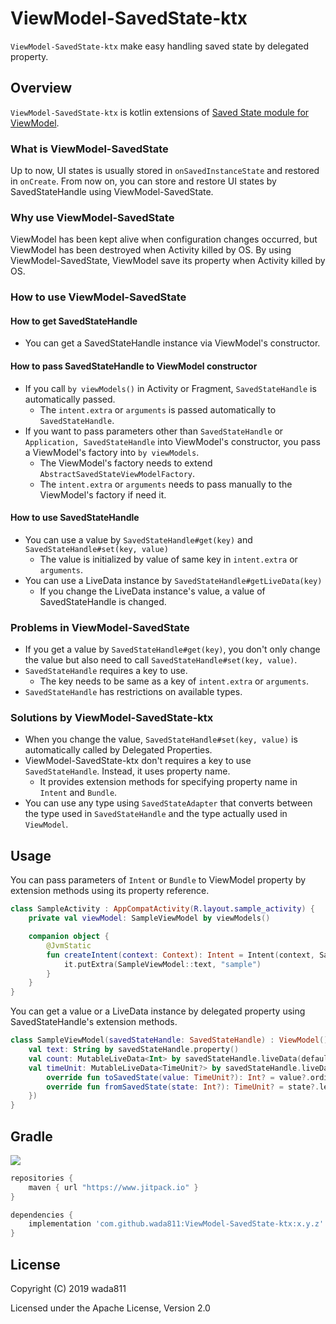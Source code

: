 ViewModel-SavedState-ktx
=====

`ViewModel-SavedState-ktx` make easy handling saved state by delegated property.

## Overview

`ViewModel-SavedState-ktx` is kotlin extensions of [Saved State module for ViewModel](https://developer.android.com/topic/libraries/architecture/viewmodel-savedstate).

### What is ViewModel-SavedState
Up to now, UI states is usually stored in `onSavedInstanceState` and restored in `onCreate`.
From now on, you can store and restore UI states by SavedStateHandle using ViewModel-SavedState.

### Why use ViewModel-SavedState
ViewModel has been kept alive when configuration changes occurred, but ViewModel has been destroyed when Activity killed by OS.
By using ViewModel-SavedState, ViewModel save its property when Activity killed by OS.

### How to use ViewModel-SavedState

#### How to get SavedStateHandle
- You can get a SavedStateHandle instance via ViewModel's constructor.

#### How to pass SavedStateHandle to ViewModel constructor
- If you call `by viewModels()` in Activity or Fragment, `SavedStateHandle` is automatically passed.
    - The `intent.extra` or `arguments` is passed automatically to `SavedStateHandle`.
- If you want to pass parameters other than `SavedStateHandle` or `Application, SavedStateHandle` into ViewModel's constructor, you pass a ViewModel's factory into `by viewModels`.
    - The ViewModel's factory needs to extend `AbstractSavedStateViewModelFactory`.
    - The `intent.extra` or `arguments` needs to pass manually to the ViewModel's factory if need it.

#### How to use SavedStateHandle
- You can use a value by `SavedStateHandle#get(key)` and `SavedStateHandle#set(key, value)`
    - The value is initialized by value of same key in `intent.extra` or `arguments`.
- You can use a LiveData instance by `SavedStateHandle#getLiveData(key)`
    - If you change the LiveData instance's value, a value of SavedStateHandle is changed.

### Problems in ViewModel-SavedState
- If you get a value by `SavedStateHandle#get(key)`, you don't only change the value but also need to call `SavedStateHandle#set(key, value)`.
- `SavedStateHandle` requires a key to use.
    - The key needs to be same as a key of `intent.extra` or `arguments`.
- `SavedStateHandle` has restrictions on available types.

### Solutions by ViewModel-SavedState-ktx
- When you change the value, `SavedStateHandle#set(key, value)` is automatically called by Delegated Properties.
- ViewModel-SavedState-ktx don't requires a key to use `SavedStateHandle`. Instead, it uses property name.
    - It provides extension methods for specifying property name in `Intent` and `Bundle`.
- You can use any type using `SavedStateAdapter` that converts between the type used in `SavedStateHandle` and the type actually used in `ViewModel`.

## Usage

You can pass parameters of `Intent` or `Bundle` to ViewModel property by extension methods using its property reference.

```kotlin
class SampleActivity : AppCompatActivity(R.layout.sample_activity) {
    private val viewModel: SampleViewModel by viewModels()

    companion object {
        @JvmStatic
        fun createIntent(context: Context): Intent = Intent(context, SampleActivity::class.java).also {
            it.putExtra(SampleViewModel::text, "sample")
        }
    }
}
```

You can get a value or a LiveData instance by delegated property using SavedStateHandle's extension methods.

```kotlin
class SampleViewModel(savedStateHandle: SavedStateHandle) : ViewModel() {
    val text: String by savedStateHandle.property()
    val count: MutableLiveData<Int> by savedStateHandle.liveData(defaultValue = 0)
    val timeUnit: MutableLiveData<TimeUnit?> by savedStateHandle.liveData(object : SavedStateAdapter<TimeUnit?, Int?> {
        override fun toSavedState(value: TimeUnit?): Int? = value?.ordinal
        override fun fromSavedState(state: Int?): TimeUnit? = state?.let { TimeUnit.values()[it] }
    })
}
```

## Gradle

[![](https://jitpack.io/v/wada811/ViewModel-SavedState-ktx.svg)](https://jitpack.io/#wada811/ViewModel-SavedState-ktx)

```groovy
repositories {
    maven { url "https://www.jitpack.io" }
}

dependencies {
    implementation 'com.github.wada811:ViewModel-SavedState-ktx:x.y.z'
}
```

## License

Copyright (C) 2019 wada811

Licensed under the Apache License, Version 2.0

